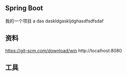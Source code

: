 ##  Spring Boot
我的一个项目
a das daskldgaskljdghasdfsdfsdaf
## 资料
https://git-scm.com/download/win
http://localhost:8080
## 工具